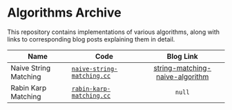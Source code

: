 # Algorithms Archive

This repository contains implementations of various algorithms, along with links to corresponding blog posts explaining them in detail.


| Name                  | Code              | Blog Link |
| --------------------- | ----------------------------------- | :-------: |
| Naive String Matching | [`naive-string-matching.cc`](https://github.com/Arun-Kumar21/algorithms-archive/blob/master/strings/string%20matching/naive-string-matching.cc) | [string-matching-naive-algorithm](https://blog.arun.space/posts/string-matching-naive-algorithm) |
| Rabin Karp Matching   | [`rabin-karp-matching.cc`](https://github.com/Arun-Kumar21/algorithms-archive/blob/master/strings/string%20matching/rabin-karp-matching.cc)  | `null`
